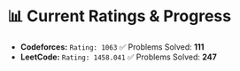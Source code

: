 









































# 📊 Current Ratings & Progress

- **Codeforces:** `Rating: 1063`  ✅ Problems Solved: **111**
- **LeetCode:** `Rating: 1458.041`  ✅ Problems Solved: **247**


